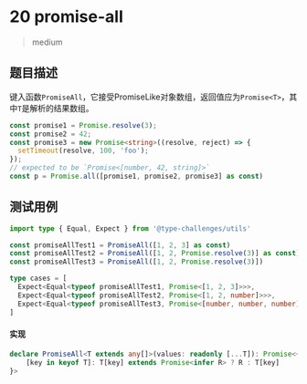 # 20 promise-all

> medium

## 题目描述

键入函数`PromiseAll`，它接受PromiseLike对象数组，返回值应为`Promise<T>`，其中`T`是解析的结果数组。

```ts
const promise1 = Promise.resolve(3);
const promise2 = 42;
const promise3 = new Promise<string>((resolve, reject) => {
  setTimeout(resolve, 100, 'foo');
});
// expected to be `Promise<[number, 42, string]>`
const p = Promise.all([promise1, promise2, promise3] as const)
```

## 测试用例

```ts
import type { Equal, Expect } from '@type-challenges/utils'

const promiseAllTest1 = PromiseAll([1, 2, 3] as const)
const promiseAllTest2 = PromiseAll([1, 2, Promise.resolve(3)] as const)
const promiseAllTest3 = PromiseAll([1, 2, Promise.resolve(3)])

type cases = [
  Expect<Equal<typeof promiseAllTest1, Promise<[1, 2, 3]>>>,
  Expect<Equal<typeof promiseAllTest2, Promise<[1, 2, number]>>>,
  Expect<Equal<typeof promiseAllTest3, Promise<[number, number, number]>>>,
]
```

#### 实现

```ts
declare PromiseAll<T extends any[]>(values: readonly [...T]): Promise<{
    [key in keyof T]: T[key] extends Promise<infer R> ? R : T[key]
}>
```
